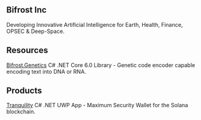 ## Bifrost Inc
Developing Innovative Artificial Intelligence for Earth, Health, Finance, OPSEC & Deep-Space.
## Resources
[Bifrost.Genetics](https://github.com/Bifrost-Technologies/Bifrost.Genetics) C# .NET Core 6.0 Library - Genetic code encoder capable encoding text into DNA or RNA. 
## Products
[Tranquility](https://github.com/Bifrost-Technologies/Tranquility) C# .NET UWP App - Maximum Security Wallet for the Solana blockchain.
